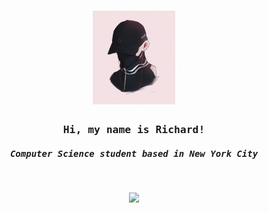 </br></br>

<h1 align="center">
  <img src="https://github.com/richxrd/richxrd/blob/main/profilepicture.png?raw=true" height="150"/>
</h1>


<h3 align = "center">
  <samp>
    Hi, my name is Richard!
  </samp> 
</h3>

<h5 align = "center">
  <samp>
    Computer Science student based in New York City
  </samp>  
</h5>

<br>

<p align="center">
  <img src="https://github.com/richxrd/richxrd/blob/main/profilegif.gif?raw=true" height = 360>
</p>
